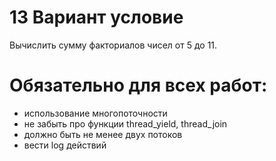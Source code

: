 # 13 Вариант условие
Вычислить сумму факториалов чисел от 5 до 11.
# Обязательно для всех работ:
* использование многопоточности
* не забыть про функции thread_yield, thread_join
* должно быть не менее двух потоков
* вести log действий

